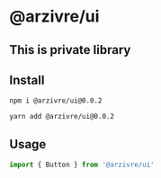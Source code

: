# @arzivre/ui
## This is private library
## Install
```
npm i @arzivre/ui@0.0.2

yarn add @arzivre/ui@0.0.2
```
## Usage
```javascript
import { Button } from '@arzivre/ui'
```
